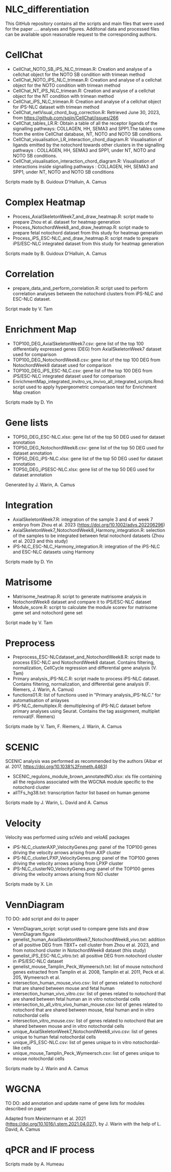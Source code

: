 # NLC_differentiation

This GitHub repository contains all the scripts and main files that were used for the paper .... analyses and figures. Additonal data and processed files can be available upon reasonable request to the corresponding authors.

# CellChat
- CellChat_NOTO_SB_iPS_NLC_trimean.R: Creation and analyse of a cellchat object for the NOTO SB condition with trimean method
- CellChat_NOTO_iPS_NLC_trimean.R: Creation and analyse of a cellchat object for the NOTO condition with trimean method
- CellChat_NT_iPS_NLC_trimean.R: Creation and analyse of a cellchat object for the NT condition with trimean method
- CellChat_iPS_NLC_trimean.R: Creation and analyse of a cellchat object for iPS-NLC dataset with trimean method
- CellChat_netVisual_chord_bug_correction.R: Retrieved June 30, 2023, from https://github.com/sqjin/CellChat/issues/266
- CellChat_tables_LR.R: Obtain a table of all the receptor ligands of the signalling pathways: COLLAGEN, HH, SEMA3 and SPP1.The tables come from the entire CellChat database, NT, NOTO and NOTO SB conditions.
- CellChat_visualisation_LR_interaction_chord_diagram.R: Visualisation of ligands emitted by the notochord towards other clusters in the signalling pathways : COLLAGEN, HH, SEMA3 and SPP1, under NT, NOTO and NOTO SB conditions.
- CellChat_visualisation_interaction_chord_diagram.R: Visualisation of interactions inside signalling pathways : COLLAGEN, HH, SEMA3 and SPP1, under NT, NOTO and NOTO SB conditions
  
Scripts made by B. Guidoux D'Halluin, A. Camus

# Complex Heatmap
- Process_AxialSkeletonWeek7_and_draw_heatmap.R: script made to prepare Zhou et al. dataset for heatmap generation
- Process_NotochordWeek8_and_draw_heatmap.R: script made to prepare fetal notochord dataset from this study for heatmap generation
- Process_iPS_ESC-NLC_and_draw_heatmap.R: script made to prepare iPS/ESC-NLC integrated dataset from this study for heatmap generation
  
Scripts made by B. Guidoux D'Halluin, A. Camus

# Correlation
- prepare_data_and_perform_correlation.R: script used to perform correlation analyses between the notochord clusters from iPS-NLC and ESC-NLC dataset.

Script made by V. Tam

# Enrichment Map
- TOP100_DEG_AxialSkeletonWeek7.csv: gene list of the top 100 differentially expressed genes (DEG) from AxialSkeletonWeek7 dataset used for comparison
- TOP100_DEG_NotochordWeek8.csv: gene list of the top 100 DEG from NotochordWeek8 dataset used for comparison
- TOP100_DEG_iPS_ESC-NLC.csv: gene list of the top 100 DEG from iPS/ESC-NLC integrated dataset used for comparison
- EnrichmentMap_integrated_invitro_vs_invivo_all_integrated_scripts.Rmd: script used to apply hypergeometric comparison test for Enrichment Map creation

Scripts made by D. Yin

# Gene lists
- TOP50_DEG_ESC-NLC.xlsx: gene list of the top 50 DEG used for dataset annotation
- TOP50_DEG_NotochordWeek8.csv: gene list of the top 50 DEG used for dataset annotation
- TOP50_DEG_iPS-NLC.xlsx: gene list of the top 50 DEG used for dataset annotation
- TOP50_DEG_iPSESC-NLC.xlsx: gene list of the top 50 DEG used for dataset annotation
  
Generated by J. Warin, A. Camus
# Integration
- AxialSkeletonWeek7.R: integration of the sample 3 and 4 of week 7 embryo from Zhou et al. 2023 (https://doi.org/10.1002/advs.202206296)
- AxialSkeletonWeek7_NotochordWeek8_Harmony_integration.R: selection of the samples to be integrated between fetal notochord datasets (Zhou et al. 2023 and this study)
- iPS-NLC_ESC-NLC_Harmony_integration.R: integration of the iPS-NLC and ESC-NLC datasets using Harmony
  
Scripts made by D. Yin
# Matrisome
- Matrisome_heatmap.R: script to generate matrisome analysis in NotochordWeek8 dataset and compare it to iPS/ESC-NLC dataset
- Module_score.R: script to calculate the module scorev for matrisome gene set and notochord gene set
  
Script made by V. Tam
# Preprocess
- Preprocess_ESC-NLCdataset_and_NotochordWeek8.R: script made to process ESC-NLC and NotochordWeek8 dataset. Contains filtering, normalization, CellCycle regression and differential gene analysis (V. Tam)
- Primary analysis_iPS-NLC.R: script made to process iPS-NLC dataset. Contains filtering, normalization, and differential gene analysis (F. Riemers, J. Warin, A. Camus)
- functions01.R: list of functions used in "Primary analysis_iPS-NLC." for automatisation of anlayses
- iPS-NLC_demultiplex.R: demultiplexing of iPS-NLC dataset before primary analyses using Seurat. Contains the tag assignment, multiplet removal(F. Riemers)
  
Scripts made by V. Tam, F. Riemers, J. Warin, A. Camus
# SCENIC
SCENIC analysis was performed as recommended by the authors (Aibar et al. 2017, https://doi.org/10.1038%2Fnmeth.4463)

- SCENIC_regulons_module_brown_annotatedNO.xlsx: xls file containing all the regulons associated with the WGCNA module specific to the notochord cluster
- allTFs_hg38.txt: transcription factor list based on human genome
  
Scripts made by J. Warin, L. David and A. Camus
# Velocity
Velocity was performed using scVelo and veloAE packages

- iPS-NLC_clusterAXP_VelocityGenes.png: panel of the TOP100 genes driving the velocity arrows arising from AXP cluster
- iPS-NLC_clusterLPXP_VelocityGenes.png: panel of the TOP100 genes driving the velocity arrows arising from LPXP cluster
- iPS-NLC_clusterNO_VelocityGenes.png: panel of the TOP100 genes driving the velocity arrows arising from NO cluster
  
Scripts made by X. Lin
# VennDiagram
TO DO: add script and doi to paper
- VennDiagram_script: script used to compare gene lists and draw VennDiagram figure
- genelist_human_AxialSkeletonWeek7_NotochordWeek8_vivo.txt: addition of all positive DEG from TBXT+ cell cluster from Zhou et al. 2023, and from notochord cluster in NotochordWeek8 dataset (this study)
- genelist_iPS_ESC-NLC_vitro.txt: all positive DEG from notochord cluster in iPS/ESC-NLC dataset
- genelist_mouse_Tamplin_Peck_Wymeersch.txt: list of mouse notochord genes extracted from Tamplin et al. 2008, Tamplin et al. 2011, Peck et al. 205, Wymeersch et al. 
- intersection_human_mouse_vivo.csv: list of genes related to notochord that are shared between mouse and fetal human
- intersection_human_vivo_vitro.csv: list of genes related to notochord that are shared between fetal human an in vitro notochordal cells
- intersection_to_all_vitro_vivo_human_mouse.csv: list of genes related to notochord that are shared between mouse, fetal human and in vitro notochordal cells
- intersection_vitro_mouse.csv: list of genes related to notochord that are shared between mouse and in vitro notochordal cells
- unique_AxialSkeletonWeek7_NotochordWeek8_vivo.csv: list of genes unique to human fetal notochordal cells
- unique_iPS_ESC-NLC.csv: list of genes unique to in vitro notochordal-like cells
- unique_mouse_Tamplin_Peck_Wymeersch.csv: list of genes unique to mouse notochordal cells
  
Scripts made by J. Warin and A. Camus
# WGCNA
TO DO: add annotation and update name of gene lists for modules described on paper

Adapted from Meistermann et al. 2021 (https://doi.org/10.1016/j.stem.2021.04.027), by J. Warin with the help of L. David, A. Camus
# qPCR and IF process
Scripts made by A. Humeau
